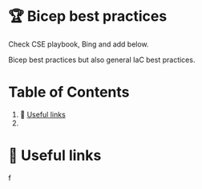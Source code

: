 # :trophy: Bicep best practices
Check CSE playbook, Bing and add below.

Bicep best practices but also general IaC best practices.

# Table of Contents

1. :pushpin: [Useful links](https://github.com/meganbloemsma/flex-that-bicep/blob/main/docs/best-practices.md#pushpin-useful-links)
2. 

# :pushpin: Useful links
f

